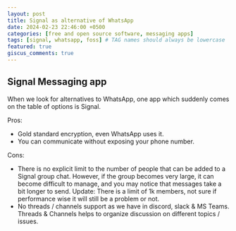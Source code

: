 ```yaml
---
layout: post
title: Signal as alternative of WhatsApp
date: 2024-02-23 22:46:00 +0500
categories: [free and open source software, messaging apps]
tags: [signal, whatsapp, foss] # TAG names should always be lowercase
featured: true
giscus_comments: true
---
```


## Signal Messaging app

When we look for alternatives to WhatsApp, one app which suddenly comes on the table of options is Signal.

Pros:

- Gold standard encryption, even WhatsApp uses it.
- You can communicate without exposing your phone number.

Cons:

- There is no explicit limit to the number of people that can be added to a Signal group chat. However, if the group becomes very large, it can become difficult to manage, and you may notice that messages take a bit longer to send. Update: There is a limit of 1k members, not sure if performance wise it will still be a problem or not.
- No threads / channels support as we have in discord, slack & MS Teams. Threads & Channels helps to organize discussion on different topics / issues.

